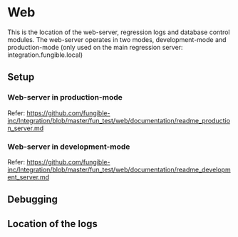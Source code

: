 # Web
This is the location of the web-server, regression logs and database control modules.
The web-server operates in two modes, development-mode and production-mode (only used on the main regression server: integration.fungible.local)

## Setup
### Web-server in production-mode
Refer: https://github.com/fungible-inc/Integration/blob/master/fun_test/web/documentation/readme_production_server.md

### Web-server in development-mode
Refer: https://github.com/fungible-inc/Integration/blob/master/fun_test/web/documentation/readme_development_server.md

## Debugging
## Location of the logs
